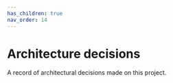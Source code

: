```yaml
---
has_children: true
nav_order: 14
---
```


# Architecture decisions

A record of architectural decisions made on this project.
